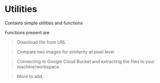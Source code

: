 # Utilities
Contains simple utilities and functions

Functions present are
> Download file from URL

> Compare two images for similarity at pixel level

> Connecting to Google Cloud Bucket and extracting the files to your machine/workspace.

> More to add..
